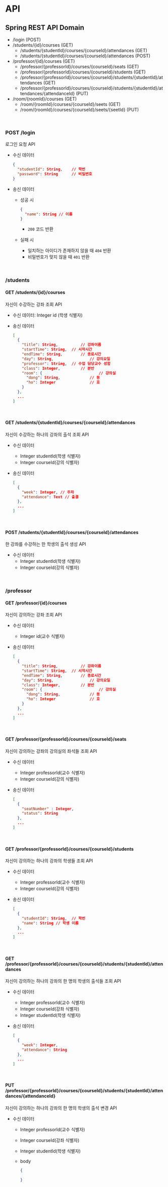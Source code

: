 # API

## Spring REST API Domain

* /login (POST)
* /students/{id}/courses (GET)
  * /students/{studentId}/courses/{courseId}/attendances (GET)
  * /students/{studentId}/courses/{courseId}/attendances (POST)
* /professor/{id}/courses (GET)
  * /professor/{professorId}/courses/{courseId}/seats (GET)
  * /professor/{professorId}/courses/{courseId}/students (GET)
  * /professor/{professorId}/courses/{courseId}/students/{studentId}/attendances (GET)
  * /professor/{professorId}/courses/{courseId}/students/{studentId}/attendances/{attendanceId} (PUT)
* /room/{roomId}/courses (GET)
  * /room/{roomId}/courses/{courseId}/seets (GET)
  * /room/{roomId}/courses/{courseId}/seets/{seetId} (PUT)

<br>

### POST /login

로그인 요청 API

* 수신 데이터

  ```json
  {
    "studentId": String,	// 학번
    "password": String		// 비밀번호
  }
  ```

* 송신 데이터

  * 성공 시

    ```json
    {
      "name": String // 이름
    }
    ```

    * `200` 코드 반환

  * 실패 시

    * 일치하는 아이디가 존재하지 않을 때 `404` 반환
    * 비밀번호가 맞지 않을 때 `401` 반환

<br>

### /students

#### GET /students/{id}/courses

자신이 수강하는 강좌 조회 API

* 수신 데이터: Integer id (학생 식별자)

* 송신 데이터

  ```json
  [
    {
      "title": String,			// 강좌이름
      "startTime": String, 	// 시작시간
      "endTime": String, 		// 종료시간
      "day": String,			 	// 강의요일
      "professor": String, 	// 수업 담당교수 성함
      "class": Integer, 	 	// 분반
      "room": {							// 강의실
        "dong": String, 			// 동
        "ho": Integer 				// 호
      }
    },
    ...
  ]
  ```

<br>

#### GET /students/{studentId}/courses/{courseId}/attendances

자신이 수강하는 하나의 강좌의 출석 조회 API

* 수신 데이터

  * Integer studentId(학생 식별자)
  * Integer courseId(강의 식별자)

* 송신 데이터

  ```json
  [
    {
      "week": Integer, // 주차
      "attendance": Text // 출결
    },
    ...
  ]
  ```

<br>

#### POST /students/{studentId}/courses/{courseId}/attendances

한 강좌를 수강하는 한 학생의 출석 생성 API

* 수신 데이터
  * Integer studentId(학생 식별자)
  * Integer courseId(강의 식별자)

<br>

### /professor

#### GET /professor/{id}/courses

자신이 강의하는 강좌 조회 API

* 수신 데이터

  * Integer id(교수 식별자)

* 송신 데이터

  ```json
  [
    {
      "title": String,			// 강좌이름
      "startTime": String, 	// 시작시간
      "endTime": String, 		// 종료시간
      "day": String,			 	// 강의요일
      "class": Integer, 	 	// 분반
      "room": {							// 강의실
        "dong": String, 			// 동
        "ho": Integer 				// 호
      }
    },
    ...
  ]
  ```

<br>

#### GET /professor/{professorId}/courses/{courseId}/seats

자신이 강의하는 강좌의 강의실의 좌석들 조회 API

* 수신 데이터

  * Integer professorId(교수 식별자)
  * Integer courseId(강의 식별자)

* 송신 데이터

  ```json
  [
    {
      "seatNumber" : Integer,
      "status": String
    },
    ...
  ]
  ```

<br>

#### GET /professor/{professorId}/courses/{courseId}/students

자신이 강의하는 하나의 강좌의 학생들 조회 API

* 수신 데이터

  * Integer professorId(교수 식별자)
  * Integer courseId(강의 식별자)

* 송신 데이터

  ```json
  [
    {
      "studentId": String,	// 학번
      "name": String // 학생 이름
    },
    ...
  ]
  ```

<br>

#### GET /professor/{professorId}/courses/{courseId}/students/{studentId}/attendances

자신이 강의하는 하나의 강좌의 한 명의 학생의 출석들 조회 API

* 수신 데이터

  * Integer professorId(교수 식별자)
  * Integer courseId(강좌 식별자)
  * Integer studentId(학생 식별자)

* 송신 데이터

  ```json
  [
    {
      "week": Integer,
      "attendance": String
    },
    ...
  ]
  ```

<br>

#### PUT /professor/{professorId}/courses/{courseId}/students/{studentId}/attendances/{attendanceId}

자신이 강의하는 하나의 강좌의 한 명의 학생의 출석 변경 API

* 수신 데이터

  * Integer professorId(교수 식별자)

  * Integer courseId(강좌 식별자)

  * Integer studentId(학생 식별자)

  * body

    ```json
    {
      
    }
    ```